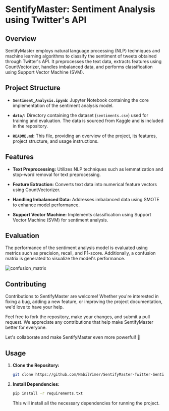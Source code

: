# SentifyMaster: Sentiment Analysis using Twitter's API


## Overview

SentifyMaster employs natural language processing (NLP) techniques and machine learning algorithms to classify the sentiment of tweets obtained through Twitter's API. It preprocesses the text data, extracts features using CountVectorizer, handles imbalanced data, and performs classification using Support Vector Machine (SVM).

## Project Structure

- **`Sentiment_Analysis.ipynb`:** Jupyter Notebook containing the core implementation of the sentiment analysis model.
  
- **`data/`:** Directory containing the dataset (`sentiments.csv`) used for training and evaluation. The data is sourced from Kaggle and is included in the repository.

- **`README.md`:** This file, providing an overview of the project, its features, project structure, and usage instructions.

## Features

- **Text Preprocessing:** Utilizes NLP techniques such as lemmatization and stop-word removal for text preprocessing.
  
- **Feature Extraction:** Converts text data into numerical feature vectors using CountVectorizer.
  
- **Handling Imbalanced Data:** Addresses imbalanced data using SMOTE to enhance model performance.
  
- **Support Vector Machine:** Implements classification using Support Vector Machine (SVM) for sentiment analysis.


## Evaluation

The performance of the sentiment analysis model is evaluated using metrics such as precision, recall, and F1-score. Additionally, a confusion matrix is generated to visualize the model's performance.

![confusion_matrix](https://github.com/NabilYimer/SentifyMaster-Twitter-Sentiment-Analysis-using/assets/70453045/27b242c8-c610-4ea1-a9e9-ecaa8aec162b)

## Contributing

Contributions to SentifyMaster are welcome! Whether you're interested in fixing a bug, adding a new feature, or improving the project documentation, we'd love to have your help.

Feel free to fork the repository, make your changes, and submit a pull request. We appreciate any contributions that help make SentifyMaster better for everyone.

Let's collaborate and make SentifyMaster even more powerful! 🚀

## Usage

1. **Clone the Repository:**

    ```bash
    git clone https://github.com/NabilYimer/SentifyMaster-Twitter-Sentiment-Analysis.git
    ```

2. **Install Dependencies:**

    ```bash
    pip install -r requirements.txt
    ```

    This will install all the necessary dependencies for running the project.

